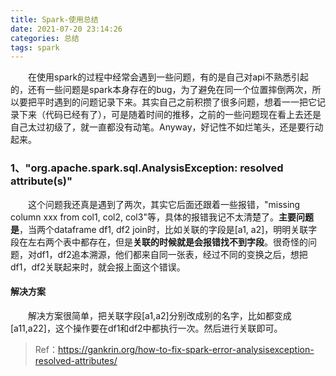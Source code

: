 ```yaml
---
title: Spark-使用总结
date: 2021-07-20 23:14:26
categories: 总结
tags: spark
---
```


&emsp;&emsp;在使用spark的过程中经常会遇到一些问题，有的是自己对api不熟悉引起的，还有一些问题是spark本身存在的bug，为了避免在同一个位置摔倒两次，所以要把平时遇到的问题记录下来。其实自己之前积攒了很多问题，想着一一把它记录下来（代码已经有了），可是随着时间的推移，之前的一些问题现在看上去还是自己太过初级了，就一直都没有动笔。Anyway，好记性不如烂笔头，还是要行动起来。

<!--more-->

### 1、"org.apache.spark.sql.AnalysisException: resolved attribute(s)"

&emsp;&emsp;这个问题我还真是遇到了两次，其实它后面还跟着一些报错，"missing column xxx from col1, col2, col3"等，具体的报错我记不太清楚了。**主要问题是**，当两个dataframe df1, df2 join时，比如关联的字段是[a1, a2]，明明关联字段在左右两个表中都存在，但是**关联的时候就是会报错找不到字段**。很奇怪的问题，对df1，df2追本溯源，他们都来自同一张表，经过不同的变换之后，想把df1，df2关联起来时，就会报上面这个错误。

#### 解决方案

&emsp;&emsp;解决方案很简单，把关联字段[a1,a2]分别改成别的名字，比如都变成[a11,a22]，这个操作要在df1和df2中都执行一次。然后进行关联即可。

> Ref：https://gankrin.org/how-to-fix-spark-error-analysisexception-resolved-attributes/

